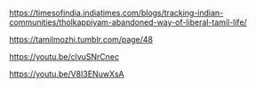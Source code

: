 https://timesofindia.indiatimes.com/blogs/tracking-indian-communities/tholkappiyam-abandoned-way-of-liberal-tamil-life/

https://tamilmozhi.tumblr.com/page/48


https://youtu.be/clvuSNrCnec

https://youtu.be/V8I3ENuwXsA
